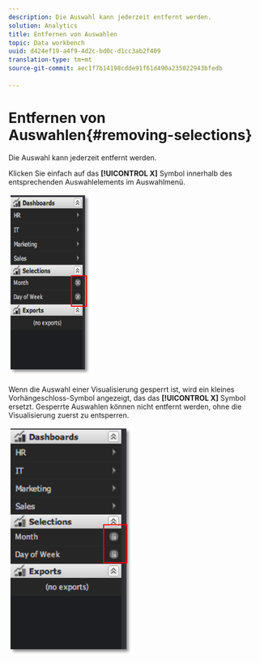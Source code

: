 ```yaml
---
description: Die Auswahl kann jederzeit entfernt werden.
solution: Analytics
title: Entfernen von Auswahlen
topic: Data workbench
uuid: d424ef19-a4f9-4d2c-bd0c-d1cc3ab2f409
translation-type: tm+mt
source-git-commit: aec1f7b14198cdde91f61d490a235022943bfedb

---
```



# Entfernen von Auswahlen{#removing-selections}

Die Auswahl kann jederzeit entfernt werden.

Klicken Sie einfach auf das **[!UICONTROL X]** Symbol innerhalb des entsprechenden Auswahlelements im Auswahlmenü.

![](assets/selection_remove.png)

Wenn die Auswahl einer Visualisierung gesperrt ist, wird ein kleines Vorhängeschloss-Symbol angezeigt, das das **[!UICONTROL X]** Symbol ersetzt. Gesperrte Auswahlen können nicht entfernt werden, ohne die Visualisierung zuerst zu entsperren.

![](assets/selection_remove_locked.png)

